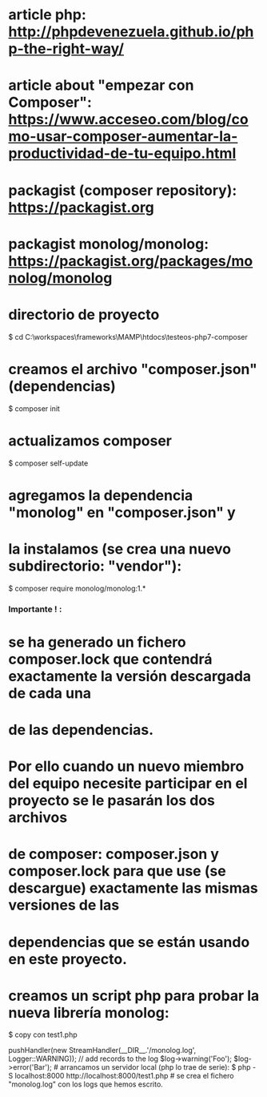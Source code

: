 # article php: http://phpdevenezuela.github.io/php-the-right-way/
# article about "empezar con Composer": https://www.acceseo.com/blog/como-usar-composer-aumentar-la-productividad-de-tu-equipo.html
# packagist (composer repository): https://packagist.org
# packagist monolog/monolog:       https://packagist.org/packages/monolog/monolog

# directorio de proyecto
$ cd C:\workspaces\frameworks\MAMP\htdocs\testeos-php7-composer

# creamos el archivo "composer.json" (dependencias)
$ composer init 

# actualizamos composer
$ composer self-update

# agregamos la dependencia "monolog" en "composer.json" y 
# la instalamos (se crea una nuevo subdirectorio: "vendor"):
$ composer require monolog/monolog:1.*

### Importante ! : 
# se ha generado un fichero composer.lock que contendrá exactamente la versión descargada de cada una 
# de las dependencias. 
# Por ello cuando un nuevo miembro del equipo necesite participar en el proyecto se le pasarán los dos archivos
# de composer:  composer.json y composer.lock para que use (se descargue) exactamente las mismas versiones de las 
# dependencias que se están usando en este proyecto.

# creamos un script php para probar la nueva librería monolog: 
$ copy con test1.php
<?php
require __DIR__.'/vendor/autoload.php';
use Monolog\Logger;
use Monolog\Handler\StreamHandler;
// create a log channel
$log = new Logger('name');
$log->pushHandler(new StreamHandler(__DIR__.'/monolog.log', Logger::WARNING));
// add records to the log
$log->warning('Foo');
$log->error('Bar');

# arrancamos un servidor local (php lo trae de serie):
$ php -S localhost:8000

http://localhost:8000/test1.php

# se crea el fichero "monolog.log" con los logs que hemos escrito.




